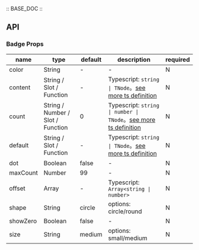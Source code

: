 :: BASE_DOC ::

## API


### Badge Props

name | type | default | description | required
-- | -- | -- | -- | --
color | String | - | \- | N
content | String / Slot / Function | - | Typescript: `string \| TNode`。[see more ts definition](https://github.com/Tencent/tdesign-vue-next/blob/develop/packages/components/common.ts) | N
count | String / Number / Slot / Function | 0 | Typescript: `string \| number \| TNode`。[see more ts definition](https://github.com/Tencent/tdesign-vue-next/blob/develop/packages/components/common.ts) | N
default | String / Slot / Function | - | Typescript: `string \| TNode`。[see more ts definition](https://github.com/Tencent/tdesign-vue-next/blob/develop/packages/components/common.ts) | N
dot | Boolean | false | \- | N
maxCount | Number | 99 | \- | N
offset | Array | - | Typescript: `Array<string \| number>` | N
shape | String | circle | options: circle/round | N
showZero | Boolean | false | \- | N
size | String | medium | options: small/medium | N
